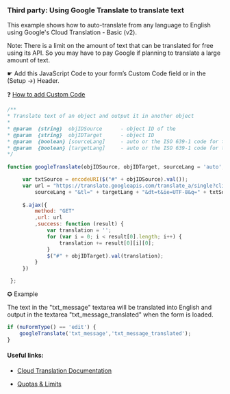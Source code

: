 ### Third party: Using Google Translate to translate text

This example shows how to auto-translate from any language to English using Google's Cloud Translation - Basic (v2).

Note: There is a limit on the amount of text that can be translated for free using its API.
So you may have to pay Google if planning to translate a large amount of text.

☛ Add this JavaScript Code to your form’s Custom Code field or in the (Setup ->) Header.

❓ [How to add Custom Code](/common/form_add_custom_code_javascript.gif)

```javascript
/**
* Translate text of an object and output it in another object
*
* @param  {string}  objIDSource      - object ID of the 
* @param  {string}  objIDTarget      - object ID
* @param  {boolean} [sourceLang] 	 - auto or the ISO 639-1 code for the language
* @param  {boolean} [targetLang] 	 - auto or the ISO 639-1 code for the language
*/
 
function googleTranslate(objIDSource, objIDTarget, sourceLang = 'auto', targetLang = 'en') {

     var txtSource = encodeURI($("#" + objIDSource).val());
     var url = "https://translate.googleapis.com/translate_a/single?client=gtx&sl=" +
         sourceLang + "&tl=" + targetLang + "&dt=t&ie=UTF-8&q=" + txtSource;
     
	 $.ajax({
         method: "GET"
         ,url: url
         ,success: function (result) {
             var translation = '';
             for (var i = 0; i < result[0].length; i++) {
                 translation += result[0][i][0];
             }
             $("#" + objIDTarget).val(translation);
         }
     })

 };
```

✪ Example

The text in the "txt_message" textarea will be translated into English and output in the textarea "txt_message_translated" 
when the form is loaded.

```javascript
if (nuFormType() == 'edit') {
	googleTranslate('txt_message','txt_message_translated');
}   
```

#### Useful links: 

* [Cloud Translation Documentation](https://cloud.google.com/translate/docs/basic/translating-text#translate_translate_text-drest)

* [Quotas & Limits](https://cloud.google.com/translate/quotas)


